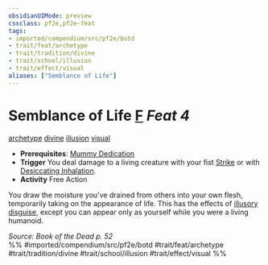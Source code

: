 ```yaml
---
obsidianUIMode: preview
cssclass: pf2e,pf2e-feat
tags:
- imported/compendium/src/pf2e/botd
- trait/feat/archetype
- trait/tradition/divine
- trait/school/illusion
- trait/effect/visual
aliases: ["Semblance of Life"]
---
```

# Semblance of Life  [F](chapter-9-playing-the-game.md#Actions "Free Action") *Feat 4*  
[archetype](archetype.md)  [divine](divine.md)  [illusion](illusion.md)  [visual](visual.md)  

- **Prerequisites**: [Mummy Dedication](mummy-dedication-botd.md)
- **Trigger** You deal damage to a living creature with your fist [Strike](strike.md) or with [Desiccating Inhalation](desiccating-inhalation-botd.md).
- **Activity** Free Action

You draw the moisture you've drained from others into your own flesh, temporarily taking on the appearance of life. This has the effects of [illusory disguise](../spells/illusory-disguise.md), except you can appear only as yourself while you were a living humanoid.

*Source: Book of the Dead p. 52*  
%% #imported/compendium/src/pf2e/botd #trait/feat/archetype #trait/tradition/divine #trait/school/illusion #trait/effect/visual %%